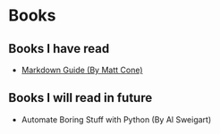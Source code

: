 # Books

## Books I have read

- [Markdown Guide (By Matt Cone)][1]

## Books I will read in future

- Automate Boring Stuff with Python (By Al Sweigart)

[1]: https://github.com/ZXY-CC-3ag13/hello-world/blob/main/BOOKS/summary/Markdown-Guide.md "Markdown Guide"
